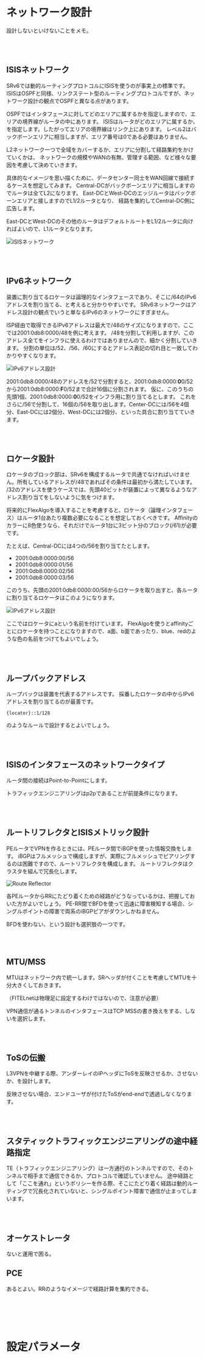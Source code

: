 # ネットワーク設計

設計しないといけないことをメモ。

<br><br>

## ISISネットワーク

SRv6では動的ルーティングプロトコルにISISを使うのが事実上の標準です。
ISISはOSPFと同様、リンクステート型のルーティングプロトコルですが、ネットワーク設計の観点でOSPFと異なる点があります。

OSPFではインタフェースに対してどのエリアに属するかを指定しますので、エリアの境界線がルータの中にあります。
ISISはルータがどのエリアに属するか、を指定します。したがってエリアの境界線はリンク上にあります。
レベル2はバックボーンエリアに相当しますが、エリア番号は0である必要はありません。

L2ネットワーク一つで全域をカバーするか、エリアに分割して経路集約をかけていくかは、
ネットワークの規模やWANの有無、管理する範囲、など様々な要因を考慮して決めていきます。

具体的なイメージを思い描くために、データセンター同士をWAN回線で接続するケースを想定してみます。
Central-DCがバックボーンエリアに相当しますのでルータは全てL2になります。
East-DCとWest-DCのエッジルータはバックボーンエリアと接しますのでL1/2ルータとなり、
経路を集約してCentral-DC側に広告します。

East-DCとWest-DCのその他のルータはデフォルトルートをL1/2ルータに向ければよいので、L1ルータとなります。

![ISISネットワーク](img/isis.drawio.png)

<br><br>

## IPv6ネットワーク

装置に割り当てるロケータは論理的なインタフェースであり、そこに/64のIPv6アドレスを割り当てる、と考えると分かりやすいです。
SRv6ネットワークはアドレス設計の観点でいうと単なるIPv6のネットワークにすぎません。

ISP経由で取得できるIPv6アドレスは最大で/48のサイズになりますので、ここでは2001:0db8:0000/48を例に考えます。
/48を分割して利用しますが、このアドレス全てをインフラに使えるわけではありませんので、細かく分割していきます。
分割の単位は/52、/56、/60にするとアドレス表記の切れ目と一致してわかりやすくなります。

![IPv6アドレス設計](img/address.drawio.png)

2001:0db8:0000/48のアドレスを/52で分割すると、2001:0db8:0000:**0**0/52から2001:0db8:0000:**F**0/52まで合計16個に分割されます。
仮に、このうちの先頭1個、2001:0db8:0000:**0**0/52をインフラ用に割り当てるとします。
これをさらに/56で分割して、16個の/56を取り出します。Center-DCには/56を4個分、East-DCには2個分、West-DCには2個分、といった具合に割り当てていきます。

<br><br>

## ロケータ設計

ロケータのブロック部は、SRv6を構成するルータで共通でなければいけません。所有しているアドレスが/48であればその条件は最初から満たしています。
/32のアドレスを使うケースでは、先頭40ビットが装置によって異なるようなアドレス割り当てをしないように気をつけます。

将来的にFlexAlgoを導入することを考慮すると、ロケータ（論理インタフェース）はルータ1台あたり複数必要になることを想定しておくべきです。
Affinityのカラーに8色使うなら、それだけでルータ1台に3ビット分のブロック(/61)が必要です。

たとえば、Central-DCには4つの/56を割り当てたとします。

- 2001:0db8:0000:00/56
- 2001:0db8:0000:01/56
- 2001:0db8:0000:02/56
- 2001:0db8:0000:03/56

このうち、先頭の2001:0db8:0000:00/56からロケータを取り出すと、各ルータに割り当てるロケータはこのようになります。

![IPv6アドレス設計](img/address.drawio.png)

ここではロケータにaという名前を付けています。
FlexAlgoを使うとaffinityごとにロケータを持つことになりますので、a面、b面であったり、blue、redのような色の名前をつけてもよいでしょう。

<br><br>

## ループバックアドレス

ループバックは装置を代表するアドレスです。
採番したロケータの中からIPv6アドレスを割り当てるのが最善です。

```
{locator}::1/128
```

のようなルールで設計するとよいでしょう。

<br><br>

## ISISのインタフェースのネットワークタイプ

ルータ間の接続はPoint-to-Pointにします。

トラフィックエンジニアリングはp2pであることが前提条件になります。

<br><br>

## ルートリフレクタとISISメトリック設計

PEルータでVPNを作るときには、PEルータ間でiBGPを使った情報交換をします。
iBGPはフルメッシュで構成しますが、実際にフルメッシュでピアリングするのは困難ですので、ルートリフレクタを構成します。
ルートリフレクタはクラスタを組んで冗長化します。

![Route Reflector](img/rr.drawio.png)

各PEルータからRRにたどり着くための経路がどうなっているかは、把握しておいた方がよいでしょう。
PE-RR間でBFDを使って迅速に障害検知する場合、シングルポイントの障害で両系のiBGPピアがダウンしかねません。

BFDを使わない、という設計も選択肢の一つです。

<br><br>

## MTU/MSS

MTUはネットワーク内で統一します。SRヘッダが付くことを考慮してMTUを十分大きくしておきます。

（FITELnetは物理足に設定するわけではないので、注意が必要）

VPN通信が通るトンネルのインタフェースはTCP MSSの書き換えをする、しないを選択します。

<br><br>

## ToSの伝搬

L3VPNを中継する際、アンダーレイのIPヘッダにToSを反映させるか、させないか、を設計します。

反映させない場合、エンドユーザが付けたToSがend-endで透過しなくなります。


<br><br>

## スタティックトラフィックエンジニアリングの途中経路指定

TE（トラフィックエンジニアリング）は一方通行のトンネルですので、そのトンネルで相手まで通信できるか、プロトコルで確認していません。
途中経路として「ここを通れ」というポリシーを作る際、そこにたどり着く経路は動的ルーティングで冗長化されていないと、シングルポイント障害で通信が止まってしまいます。

<br><br>

## オーケストレータ

ないと運用で困る。


## PCE

あるとよい。RRのようなイメージで経路計算を集約できる。

<br><br><br><br>

# 設定パラメータ
